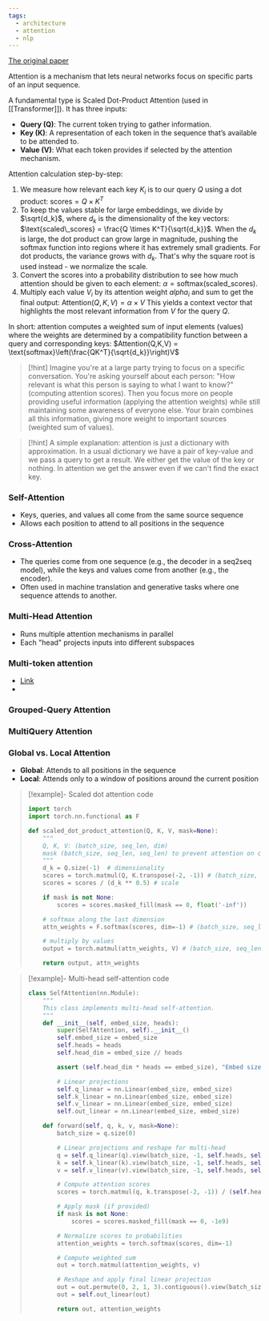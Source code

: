 ```yaml
---
tags:
  - architecture
  - attention
  - nlp
---
```

[The original paper](https://arxiv.org/abs/1706.03762)

Attention is a mechanism that lets neural networks focus on specific parts of an input sequence. 

A fundamental type is Scaled Dot-Product Attention (used in [[Transformer]]). It has three inputs:
- **Query (Q)**: The current token trying to gather information.
- **Key (K)**: A representation of each token in the sequence that’s available to be attended to.
- **Value (V)**: What each token provides if selected by the attention mechanism.

Attention calculation step-by-step:
1. We measure how relevant each key $K_i$ is to our query $Q$ using a dot product: $\text{scores} = Q \times K^T$
2. To keep the values stable for large embeddings, we divide by $\sqrt{d_k}$, where $d_k$ is the dimensionality of the key vectors: $\text{scaled\_scores} = \frac{Q \times K^T}{\sqrt{d_k}}$. When the $d_k$ is large, the dot product can grow large in magnitude, pushing the softmax function into regions where it has extremely small gradients. For dot products, the variance grows with $d_k$. That's why the square root is used instead - we normalize the scale.
3. Convert the scores into a probability distribution to see how much attention should be given to each element: $\alpha = \text{softmax}(\text{scaled\_scores})$.
4. Multiply each value $V_i$ by its attention weight $alpha_i$ and sum to get the final output: $\text{Attention}(Q, K, V) = \alpha \times V$
This yields a context vector that highlights the most relevant information from $V$ for the query $Q$.

In short: attention computes a weighted sum of input elements (values) where the weights are determined by a compatibility function between a query and corresponding keys: $Attention(Q,K,V) = \text{softmax}\left(\frac{QK^T}{\sqrt{d_k}}\right)V$

>[!hint]
> Imagine you're at a large party trying to focus on a specific conversation. You're asking yourself about each person: "How relevant is what this person is saying to what I want to know?" (computing attention scores). Then you focus more on people providing useful information (applying the attention weights) while still maintaining some awareness of everyone else. Your brain combines all this information, giving more weight to important sources (weighted sum of values).

>[!hint]
> A simple explanation: attention is just a dictionary with approximation. In a usual dictionary we have a pair of key-value and we pass a query to get a result. We either get the value of the key or nothing. In attention we get the answer even if we can't find the exact key.
### Self-Attention
- Keys, queries, and values all come from the same source sequence
- Allows each position to attend to all positions in the sequence

### Cross-Attention
- The queries come from one sequence (e.g., the decoder in a seq2seq model), while the keys and values come from another (e.g., the encoder).
- Often used in machine translation and generative tasks where one sequence attends to another.
### Multi-Head Attention
- Runs multiple attention mechanisms in parallel
- Each "head" projects inputs into different subspaces

### Multi-token attention
- [Link](https://arxiv.org/abs/2504.00927)
- 

### Grouped-Query Attention

### MultiQuery Attention

### Global vs. Local Attention
- **Global**: Attends to all positions in the sequence
- **Local**: Attends only to a window of positions around the current position

> [!example]- Scaled dot attention code
> ```python
> import torch
> import torch.nn.functional as F
> 
> def scaled_dot_product_attention(Q, K, V, mask=None):
>     """
>     Q, K, V: (batch_size, seq_len, dim)
>     mask (batch_size, seq_len, seq_len) to prevent attention on certain positions
>     """
>     d_k = Q.size(-1)  # dimensionality
>     scores = torch.matmul(Q, K.transpose(-2, -1)) # (batch_size, seq_len, seq_len)
>     scores = scores / (d_k ** 0.5) # scale
> 
>     if mask is not None:
>         scores = scores.masked_fill(mask == 0, float('-inf'))
> 
>     # softmax along the last dimension
>     attn_weights = F.softmax(scores, dim=-1) # (batch_size, seq_len, seq_len)
> 
>     # multiply by values
>     output = torch.matmul(attn_weights, V) # (batch_size, seq_len, dim)
> 
>     return output, attn_weights
> ```


> [!example]- Multi-head self-attention code
> ```python
> class SelfAttention(nn.Module):
>     """
>     This class implements multi-head self-attention.
>     """
>     def __init__(self, embed_size, heads):
>         super(SelfAttention, self).__init__()
>         self.embed_size = embed_size
>         self.heads = heads
>         self.head_dim = embed_size // heads
> 
>         assert (self.head_dim * heads == embed_size), "Embed size must be divisible by heads"
> 
>         # Linear projections
>         self.q_linear = nn.Linear(embed_size, embed_size)
>         self.k_linear = nn.Linear(embed_size, embed_size)
>         self.v_linear = nn.Linear(embed_size, embed_size)
>         self.out_linear = nn.Linear(embed_size, embed_size)
> 
>     def forward(self, q, k, v, mask=None):
>         batch_size = q.size(0)
> 
>         # Linear projections and reshape for multi-head
>         q = self.q_linear(q).view(batch_size, -1, self.heads, self.head_dim).permute(0, 2, 1, 3)
>         k = self.k_linear(k).view(batch_size, -1, self.heads, self.head_dim).permute(0, 2, 1, 3)
>         v = self.v_linear(v).view(batch_size, -1, self.heads, self.head_dim).permute(0, 2, 1, 3)
> 
>         # Compute attention scores
>         scores = torch.matmul(q, k.transpose(-2, -1)) / (self.head_dim ** 0.5)
> 
>         # Apply mask (if provided)
>         if mask is not None:
>             scores = scores.masked_fill(mask == 0, -1e9)
> 
>         # Normalize scores to probabilities
>         attention_weights = torch.softmax(scores, dim=-1)
> 
>         # Compute weighted sum
>         out = torch.matmul(attention_weights, v)
> 
>         # Reshape and apply final linear projection
>         out = out.permute(0, 2, 1, 3).contiguous().view(batch_size, -1, self.embed_size)
>         out = self.out_linear(out)
> 
>         return out, attention_weights
> ```
